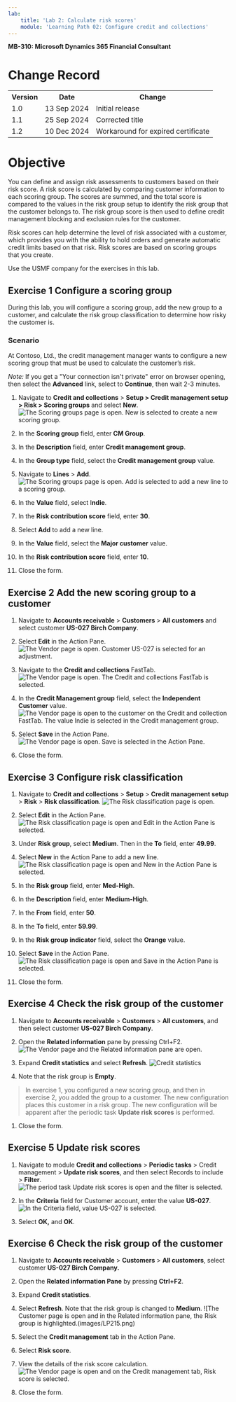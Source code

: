 ```yaml
---
lab:
    title: 'Lab 2: Calculate risk scores'
    module: 'Learning Path 02: Configure credit and collections'
---
```


**MB-310: Microsoft Dynamics 365 Financial Consultant**


# Change Record

<html>
<table><tr><th>Version</th><th>Date</th><th>Change</th></tr>
<tr><td>1.0</td><td>13 Sep 2024</td><td>Initial release</td></tr>
<tr><td>1.1</td><td>25 Sep 2024</td><td>Corrected title</td></tr>
<tr><td>1.2</td><td>10 Dec 2024</td><td>Workaround for expired certificate</td></tr>
</table>
</html>


# Objective
You can define and assign risk assessments to customers based on their risk
score. A risk score is calculated by comparing customer information to each
scoring group. The scores are summed, and the total score is compared to the
values in the risk group setup to identify the risk group that the customer
belongs to. The risk group score is then used to define credit management
blocking and exclusion rules for the customer.

Risk scores can help determine the level of risk associated with a customer,
which provides you with the ability to hold orders and generate automatic credit
limits based on that risk. Risk scores are based on scoring groups that you
create.

Use the USMF company for the exercises in this lab.

## Exercise 1 Configure a scoring group 

During this lab, you will configure a scoring group, add the new group to a
customer, and calculate the risk group classification to determine how risky the
customer is.

### Scenario 

At Contoso, Ltd., the credit management manager wants to configure a new scoring
group that must be used to calculate the customer’s risk.

*Note:* If you get a "Your connection isn't private" error on browser opening, then select the **Advanced** link, select to **Continue**, then wait 2-3 minutes.

1.  Navigate to **Credit and collections** \> **Setup \> Credit management setup
    \> Risk \> Scoring groups** and select **New**.
![The Scoring groups page is open. New is selected to create a new scoring group.](images/LP201.png)

1.  In the **Scoring group** field, enter **CM Group**.

2.  In the **Description** field, enter **Credit management group**.

3.  In the **Group type** field, select the **Credit management group** value.

4.  Navigate to **Lines** \> **Add**.
![The Scoring groups page is open. Add is selected to add a new line to a scoring group.](images/LP202.png)

1.  In the **Value** field, select I**ndie**.

2.  In the **Risk contribution score** field, enter **30**.

3.  Select **Add** to add a new line.

4.  In the **Value** field, select the **Major customer** value.

5.  In the **Risk contribution score** field, enter **10**.

6.  Close the form.

## Exercise 2 Add the new scoring group to a customer

1.  Navigate to **Accounts receivable** \> **Customers** \> **All customers**
    and select customer **US-027 Birch Company**.

2.  Select **Edit** in the Action Pane.
![The Vendor page is open. Customer US-027 is selected for an adjustment.](LP203.png)

1.  Navigate to the **Credit and collections** FastTab.
![The Vendor page is open. The Credit and collections FastTab is selected. ](images/LP204.png)

2.  In the **Credit Management group** field, select the **Independent
    Customer** value.
![The Vendor page is open to the customer on the Credit and collection FastTab. The value Indie is selected in the Credit management group.](images/LP205.png)

1.  Select **Save** in the Action Pane.
![The Vendor page is open. Save is selected in the Action Pane.](images/LP206.png)

1.  Close the form.

## Exercise 3 Configure risk classification

1.  Navigate to **Credit and collections** \> **Setup** \> **Credit management
    setup** \> **Risk** \> **Risk classification**.
![The Risk classification page is open.](images/LP207.png)

1.  Select **Edit** in the Action Pane.
![The Risk classification page is open and Edit in the Action Pane is selected.](images/LP208.png)

1.  Under **Risk group**, select **Medium**. Then in the **To** field, enter
    **49.99**.

2.  Select **New** in the Action Pane to add a new line.
![The Risk classification page is open and New in the Action Pane is selected.](images/LP209.png)

1.  In the **Risk group** field, enter **Med-High**.

2.  In the **Description** field, enter **Medium-High**.

3.  In the **From** field, enter **50**.

4.  In the **To** field, enter **59.99**.

5.  In the **Risk group indicator** field, select the **Orange** value.

6.  Select **Save** in the Action Pane.
![The Risk classification page is open and Save in the Action Pane is selected.](images/LP210.png)

7.  Close the form.

## Exercise 4 Check the risk group of the customer

1.  Navigate to **Accounts receivable** \> **Customers** \> **All customers**,
    and then select customer **US-027 Birch Company**.

2.  Open the **Related information** pane by pressing Ctrl+F2.
![The Vendor page and the Related information pane are open.](images/LP211.png)

1.  Expand **Credit statistics** and select **Refresh**.
![Credit statistics](images/LP212.png)

1.  Note that the risk group is **Empty**.

>   In exercise 1, you configured a new scoring group, and then in exercise 2,
>   you added the group to a customer. The new configuration places this
>   customer in a risk group. The new configuration will be apparent after the
>   periodic task **Update risk scores** is performed.

1.  Close the form.

## Exercise 5 Update risk scores

1.  Navigate to module **Credit and collections** \> **Periodic tasks** \>
    Credit management \> **Update risk scores**, and then select Records to
    include \> **Filter**.
![The period task Update risk scores is open and the filter is selected.](images/LP213.png)

1.  In the **Criteria** field for Customer account, enter the value **US-027**.
![In the Criteria field, value US-027 is selected.](images/LP214.png)

1.  Select **OK,** and **OK**.

## Exercise 6 Check the risk group of the customer

1.  Navigate to **Accounts receivable** \> **Customers** \> **All customers**,
    select customer **US-027 Birch Company.**

2.  Open the **Related information Pane** by pressing **Ctrl+F2**.

3.  Expand **Credit statistics**.

4.  Select **Refresh**. Note that the risk group is changed to **Medium**.
![The Customer page is open and in the Related information pane, the Risk group is highlighted.(images/LP215.png)

1.  Select the **Credit management** tab in the Action Pane.

2.  Select **Risk score**.

3.  View the details of the risk score calculation.
![The Vendor page is open and on the Credit management tab, Risk score is selected.](images/LP216.png)

1.  Close the form.
